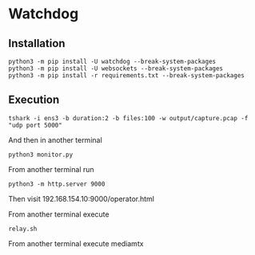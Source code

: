 # Watchdog
## Installation

```
python3 -m pip install -U watchdog --break-system-packages
python3 -m pip install -U websockets --break-system-packages
python3 -m pip install -r requirements.txt --break-system-packages
```

## Execution
```
tshark -i ens3 -b duration:2 -b files:100 -w output/capture.pcap -f "udp port 5000"
```
And then in another terminal

```
python3 monitor.py
```

From another terminal run

```
python3 -m http.server 9000
 ```

 Then visit 192.168.154.10:9000/operator.html

From another terminal execute
```
relay.sh
```

From another terminal execute mediamtx